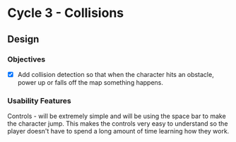# Cycle 3 - Collisions

## Design

### Objectives

* [x] Add collision detection so that when the character hits an obstacle, power up or falls off the map something happens.



### Usability Features

Controls - will be extremely simple and will be using the space bar to make the character jump. This makes the controls very easy to understand so the player doesn't have to spend a long amount of time learning how they work.
